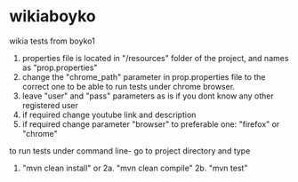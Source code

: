 wikiaboyko
==========

wikia tests from boyko1

1. properties file is located in "/resources" folder of the project, and names as "prop.properties"
2. change the "chrome_path" parameter in prop.properties file to the correct one to be able to run tests under chrome browser.
3. leave "user" and "pass" parameters as is if you dont know any other registered user 
4. if required change youtube link and description
5. if required change parameter "browser" to preferable one: "firefox" or "chrome"

to run tests under command line- go to project directory and type 
1. "mvn clean install" 
or 
2a. "mvn clean compile" 
2b. "mvn test"
